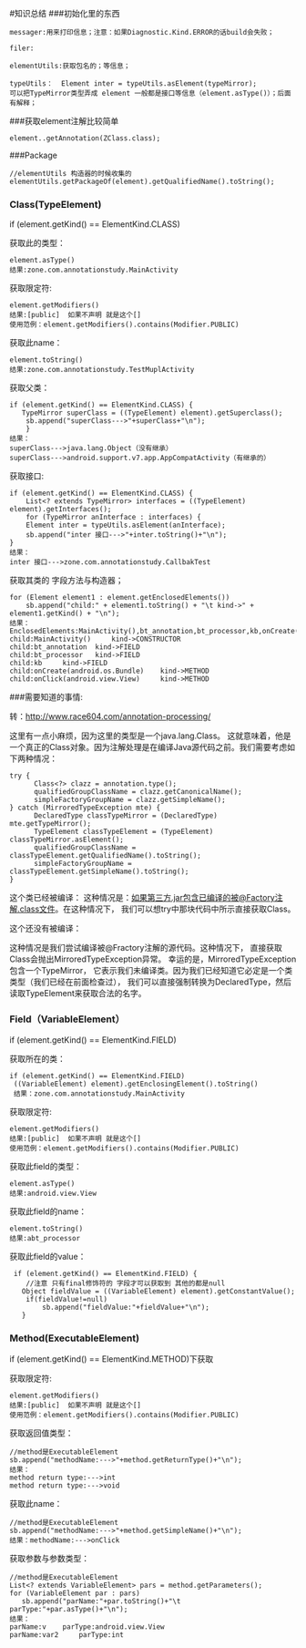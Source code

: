 #知识总结
###初始化里的东西
```
messager:用来打印信息；注意：如果Diagnostic.Kind.ERROR的话build会失败；

filer:

elementUtils:获取包名的；等信息；

typeUtils：  Element inter = typeUtils.asElement(typeMirror);
可以把TypeMirror类型弄成 element 一般都是接口等信息（element.asType()）；后面有解释；

```

###获取element注解比较简单

```
element..getAnnotation(ZClass.class);
```

###Package

```
//elementUtils 构造器的时候收集的  
elementUtils.getPackageOf(element).getQualifiedName().toString();
```

### Class(TypeElement)
if (element.getKind() == ElementKind.CLASS) 
 
获取此的类型：
```
element.asType()
结果:zone.com.annotationstudy.MainActivity
```

获取限定符:
```
element.getModifiers() 
结果:[public]  如果不声明 就是这个[]
使用范例：element.getModifiers().contains(Modifier.PUBLIC)
```

获取此name：
```
element.toString()
结果:zone.com.annotationstudy.TestMuplActivity
```

获取父类：
```
if (element.getKind() == ElementKind.CLASS) {
   TypeMirror superClass = ((TypeElement) element).getSuperclass();
    sb.append("superClass--->"+superClass+"\n");
    }
结果：
superClass--->java.lang.Object（没有继承）
superClass--->android.support.v7.app.AppCompatActivity（有继承的）
```

获取接口:
```
if (element.getKind() == ElementKind.CLASS) {
    List<? extends TypeMirror> interfaces = ((TypeElement) element).getInterfaces();
    for (TypeMirror anInterface : interfaces) {
    Element inter = typeUtils.asElement(anInterface);
    sb.append("inter 接口--->"+inter.toString()+"\n");
}
结果：
inter 接口--->zone.com.annotationstudy.CallbakTest
```

获取其类的 字段方法与构造器；
```
for (Element element1 : element.getEnclosedElements())
    sb.append("child:" + element1.toString() + "\t kind->" + element1.getKind() + "\n");
结果：
EnclosedElements:MainActivity(),bt_annotation,bt_processor,kb,onCreate(android.os.Bundle),onClick(android.view.View)
child:MainActivity()	 kind->CONSTRUCTOR
child:bt_annotation	 kind->FIELD
child:bt_processor	 kind->FIELD
child:kb	 kind->FIELD
child:onCreate(android.os.Bundle)	 kind->METHOD
child:onClick(android.view.View)	 kind->METHOD
```


###需要知道的事情:

转：http://www.race604.com/annotation-processing/

这里有一点小麻烦，因为这里的类型是一个java.lang.Class。
这就意味着，他是一个真正的Class对象。因为注解处理是在编译Java源代码之前。我们需要考虑如下两种情况： 

```
try {  
      Class<?> clazz = annotation.type();
      qualifiedGroupClassName = clazz.getCanonicalName();
      simpleFactoryGroupName = clazz.getSimpleName();
} catch (MirroredTypeException mte) {
      DeclaredType classTypeMirror = (DeclaredType) mte.getTypeMirror();
      TypeElement classTypeElement = (TypeElement) classTypeMirror.asElement();
      qualifiedGroupClassName = classTypeElement.getQualifiedName().toString();
      simpleFactoryGroupName = classTypeElement.getSimpleName().toString();
}
```

这个类已经被编译：
这种情况是：如果第三方.jar包含已编译的被@Factory注解.class文件。在这种情况下，
我们可以想try中那块代码中所示直接获取Class。

这个还没有被编译：

这种情况是我们尝试编译被@Fractory注解的源代码。这种情况下，
直接获取Class会抛出MirroredTypeException异常。
幸运的是，MirroredTypeException包含一个TypeMirror，
它表示我们未编译类。因为我们已经知道它必定是一个类类型（我们已经在前面检查过），
我们可以直接强制转换为DeclaredType，然后读取TypeElement来获取合法的名字。

### Field（VariableElement）
if (element.getKind() == ElementKind.FIELD)

获取所在的类：
```
if (element.getKind() == ElementKind.FIELD)
 ((VariableElement) element).getEnclosingElement().toString()
 结果：zone.com.annotationstudy.MainActivity
```

获取限定符:
```
element.getModifiers() 
结果:[public]  如果不声明 就是这个[]
使用范例：element.getModifiers().contains(Modifier.PUBLIC)
```

获取此field的类型：
```
element.asType()
结果:android.view.View
```

获取此field的name：
```
element.toString()
结果:abt_processor
```

获取此field的value：
```
 if (element.getKind() == ElementKind.FIELD) {
    //注意 只有final修饰符的 字段才可以获取到 其他的都是null
   Object fieldValue = ((VariableElement) element).getConstantValue();
    if(fieldValue!=null)
        sb.append("fieldValue:"+fieldValue+"\n");
   }
```

### Method(ExecutableElement)
if (element.getKind() == ElementKind.METHOD)下获取

获取限定符:
```
element.getModifiers() 
结果:[public]  如果不声明 就是这个[]
使用范例：element.getModifiers().contains(Modifier.PUBLIC)
```


获取返回值类型：
```
//method是ExecutableElement
sb.append("methodName:--->"+method.getReturnType()+"\n");
结果：
method return type:--->int
method return type:--->void
```

获取此name：
```
//method是ExecutableElement
sb.append("methodName:--->"+method.getSimpleName()+"\n");
结果：methodName:--->onClick
```


获取参数与参数类型：
```
//method是ExecutableElement
List<? extends VariableElement> pars = method.getParameters();
for (VariableElement par : pars) 
   sb.append("parName:"+par.toString()+"\t parType:"+par.asType()+"\n");
结果：
parName:v	 parType:android.view.View
parName:var2	 parType:int
```


